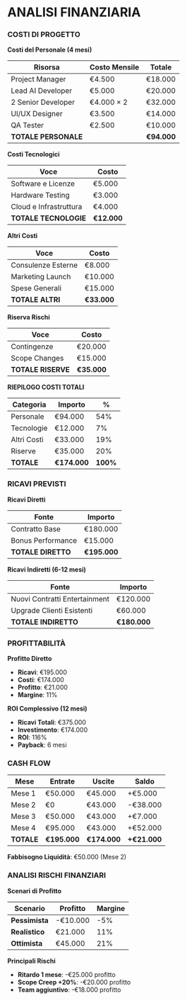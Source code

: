 # ANALISI FINANZIARIA

### COSTI DI PROGETTO

**Costi del Personale (4 mesi)**

| Risorsa              | Costo Mensile | Totale      |
|----------------------|---------------|-------------|
| Project Manager      | €4.500        | €18.000     |
| Lead AI Developer    | €5.000        | €20.000     |
| 2 Senior Developer   | €4.000 × 2    | €32.000     |
| UI/UX Designer       | €3.500        | €14.000     |
| QA Tester            | €2.500        | €10.000     |
| **TOTALE PERSONALE** |               | **€94.000** |

**Costi Tecnologici**

| Voce                   | Costo       |
|------------------------|-------------|
| Software e Licenze     | €5.000      |
| Hardware Testing       | €3.000      |
| Cloud e Infrastruttura | €4.000      |
| **TOTALE TECNOLOGIE**  | **€12.000** |

**Altri Costi**

| Voce               | Costo       |
|--------------------|-------------|
| Consulenze Esterne | €8.000      |
| Marketing Launch   | €10.000     |
| Spese Generali     | €15.000     |
| **TOTALE ALTRI**   | **€33.000** |

**Riserva Rischi**

| Voce               | Costo       |
|--------------------|-------------|
| Contingenze        | €20.000     |
| Scope Changes      | €15.000     |
| **TOTALE RISERVE** | **€35.000** |

**RIEPILOGO COSTI TOTALI**

| Categoria   | Importo      | %        |
|-------------|--------------|----------| 
| Personale   | €94.000      | 54%      |
| Tecnologie  | €12.000      | 7%       |
| Altri Costi | €33.000      | 19%      |
| Riserve     | €35.000      | 20%      |
| **TOTALE**  | **€174.000** | **100%** |

### RICAVI PREVISTI

**Ricavi Diretti**

| Fonte              | Importo      |
|--------------------|--------------|
| Contratto Base     | €180.000     |
| Bonus Performance  | €15.000      |
| **TOTALE DIRETTO** | **€195.000** |

**Ricavi Indiretti (6-12 mesi)**

| Fonte                         | Importo      |
|-------------------------------|--------------|
| Nuovi Contratti Entertainment | €120.000     |
| Upgrade Clienti Esistenti     | €60.000      |
| **TOTALE INDIRETTO**          | **€180.000** |

### PROFITTABILITÀ

**Profitto Diretto**

* **Ricavi**: €195.000  
* **Costi**: €174.000  
* **Profitto**: €21.000  
* **Margine**: 11%

**ROI Complessivo (12 mesi)**

* **Ricavi Totali**: €375.000  
* **Investimento**: €174.000  
* **ROI**: 116%  
* **Payback**: 6 mesi

### CASH FLOW

| Mese       | Entrate      | Uscite       | Saldo         |
|------------|--------------|--------------|---------------|
| Mese 1     | €50.000      | €45.000      | \+€5.000      |
| Mese 2     | €0           | €43.000      | \-€38.000     |
| Mese 3     | €50.000      | €43.000      | \+€7.000      |
| Mese 4     | €95.000      | €43.000      | \+€52.000     |
| **TOTALE** | **€195.000** | **€174.000** | **\+€21.000** |

**Fabbisogno Liquidità**: €50.000 (Mese 2\)

### ANALISI RISCHI FINANZIARI

**Scenari di Profitto**

| Scenario         | Profitto    | Margine |
|------------------|-------------|---------|
| **Pessimista**   | \-€10.000   | \-5%    |
| **Realistico**   | €21.000     | 11%     |
| **Ottimista**    | €45.000     | 21%     |

**Principali Rischi**

* **Ritardo 1 mese**: \-€25.000 profitto  
* **Scope Creep \+20%**: \-€20.000 profitto  
* **Team aggiuntivo**: \-€18.000 profitto